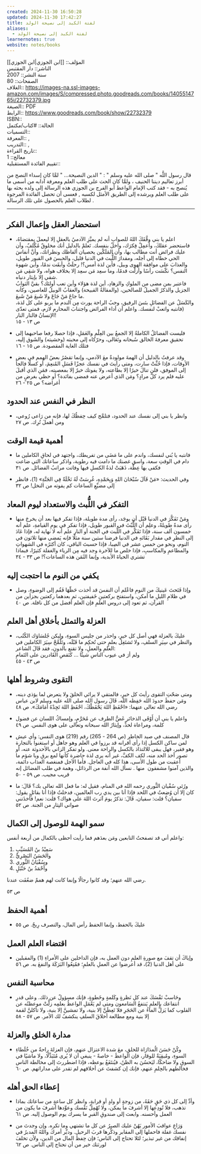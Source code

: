 ```yaml
---
created: 2024-11-30 16:50:28
updated: 2024-11-30 17:42:27
title: لفتة الكبد إلى نصيحة الولد
aliases:
  - لفتة الكبد إلى نصيحة الولد
learnernotes: true
website: notes/books
---
```

المؤلف:: [[ابن الجوزي|ابن الجوزي]]  
الناشر:: دار المقتبس  
سنة النشر:: 2007  
الصفحات:: 80  
الغلاف:: <https://images-na.ssl-images-amazon.com/images/S/compressed.photo.goodreads.com/books/1405514765i/22732379.jpg>  
الصيغة:: PDF  
الرابط:: <https://www.goodreads.com/book/show/22732379>  
ISBN::  
الحالة:: #كتاب/مكتمل  
التسميات::  
المعرفة:: ,  
التدريب:: ,  
تاريخ القراءة::  
معالج:: 1  
تقييم الفائدة المستقبلية::

قال رسول اللَّه " صلى الله عليه وسلم " : " الدين النصيحة… " لمَّا كان إسداء النصح من أبرز تعاليم ديننا الحنيف ، ولمَّا كان الحث على طلب العلم ومعرفة آدابه من أسمى ما يُنصح به - فقد كتب الإمام الواعظ أبو الفرج بن الجوزي هذه الرسالة إلى ولده يحثه بها على طلب العلم ويرشده إلى الطريق الأمثل لكسبه , فعسى أن تحصل الفائدة المرجوة لطلاب العلم بالحصول على تلك الرسالة .

---

## استحضار العقل وإعمال الفكر

- اعلم يا بني وفَّقَكَ اللهُ للصوابِ أنه لم يميَّزِ الآدميُ بالعقلِ إلا ليعملَ بمقتضاهُ، فاستحضر عقلكَ، وأَعمِلْ فِكرَك، واخلُ بنفسك. تَعلمْ بالدليل أنك مخلوقٌ مُكَّلفٌ، وأن عليك فرائض أنت مطالب بها، وأن المَلَكْين يحصيان ألفاظك ونظراتك، وأنَّ أنفاسَ الحي خطاه إلى أجله، ومقدارَ اللُّبث في الدنيا قليل، والحبسَ في القبور طويل، والعذابَ على موافقة الهوى وبيل، فأين لذة أمس؟! رحلَتْ وأبقَت ندمًا، وأين شهوة النفس؟ نكّسَت رأسًا وأزلّت قدمًا، وما سعِد مَن سعِد إلا بخلاف هواه، ولا شقِي مَن شقي إلا بإيثار دنياه.  
  فاعتبر بمن مضى من الملوكِ والزهادِ، أين لذة هؤلاء وأين تعب أولئك؟ بقيَّ الثوابُ الجزيل والذكرُ الجميلُ للصالحين، (والمقالةُ القبيحة) والعقابُ الوبيلُ للعاصين، وكأنه ما جاعَ مَنْ جَاعَ ولا شَبعَ مَنْ شَبعَ.  
  والكَسَلُ عن الفضائلِ بئسَ الرفيق، وحبُ الراحة يورث مِن الندم ما يربو على كل لذة، (فانتبه واتعبْ لنفسك. واعلم أن أداء الفرائض واجتنابَ المحارم لازم، فمتى تعدّى الإنسانُ فالنار النار!  
  ص ١٣ - ١٥

- فليست الفضائلُ الكاملةُ إلا الجمعُ بين العِلْمِ والعَمَلِ، فإذا حصلا رفعا صاحبهما إلى تحقيقِ معرفةَ الخالق سُبحانه وتَعَالى، وحرّكاه إلى محبته (وخشيته) والشَوق إليه، فتلك الغاية المقصودة. ص ١٥ - ١٦

- وقد عرفتُ بالدليل أن الهمةَ مولودةٌ معَ الآدمي، وإنما تقصُرُ بعضُ الهمم في بعض الأوقات، فإذا حُثَّتْ سارت، ومتى رأيتَ في نفسك عجزًا فَسَلِ المُنعِمَ، أو كسلًا فالجأ إلى الموفق، فلن تنالَ خيرًا إلا بطاعته، ولا يفوتك خيرٌ إلا بمعصيته، فمَنِ الذي أقبلَ عليه فلم يرد كلَّ مرادٍ؟ ومَن الذي أعرض عنه فمضى بفائدة؟ أو حظي بغرضٍ من أغراضه؟ ص ٢٥ - ٢٦

## النظر في النفس عند الحدود

- وانظر يا بني إلى نفسك عند الحدود، فتلمَّح كيف حِفظُكَ لها، فإنه من رَاعى رُوعي، ومن أهملَ تُرِك. ص ٢٧

## أهمية قيمة الوقت

- فانتبه يا بُني لنفسك، واندم على ما مَضَى من تفريطك، واجتهد في لحاقِ الكاملين ما دام في الوقتِ سعة، واسقِ غصنك ما دامت فيه رطوبة، واذكر ساعاتك التي ضاعت فكفى بها عِظْة، ذَهَبَتْ لذةُ الكسلِ فيها وفاتت مراتبُ الفضائل. ص ٣١

- وفي الحديث: «مَنْ قَاَلَ سُبْحَانَ اللهِ وَبِحَمْدِهِ، غُرِسَتْ لَهُ نَخْلَةٌ فِي الجَنَّةِ» (1)، فانظر إلى مضيِّعِ الساعات كم يفوته من النخل! ص ٣٢

## التفكر في اللُّبث والاستعداد ليوم المعاد

- ومَنْ تَفَكَّرَ في الدنيا قَبْل أن يوجَد، رأى مدة طويلة، فإذا تفكر فيها بعد أن يخرجَ منها رأى مدةً طويلةً، وعلِم أن اللُّبْثَ في القبور طويل، فإذا تفكر في يومِ القيامةِ، علم أنه خمسون ألف سنة، فإذا تَفَكَّر في اللُّبث في الجنة أو النار علم أنه لا نهاية له، فإذا عَادَ إلى النظرِ في مقدار بَقَائهِ في الدنيا فرضنا ستين سنة مثلًا فإنه يَمضي منها ثلاثون في النوم، ونحو من خمس عشر في الصِبا، فإذا حسبتَ الباقي، كان أكثرُه في الشهواتِ والمطاعمِ والمكاسبِ، فإذا خلص ما للآخرة وجد فيه مِن الرياء والغفلة كثيرًا، فبماذا تشتري الحياةَ الأبدية، وإنما الثَمَن هذه الساعات؟! ص ٣٣ - ٣٤

## يكفي من النوم ما احتجت إليه

- وإذا فَتَحتَ عَينيكَ من النومِ فاعْلم أن النفسَ قد أخذت حَظّهَا فَقُم إلى الوضوءِ، وصل في ظلامِ الليلِ ما أمكن، واستفتح بركعتينِ خَفيفتين، ثم بعدهما ركعتين بجزأين من القرآن، ثم تعود إلى دروس العلمِ فإن العلم أفضل من كل نافلة. ص ٤٠

## العزلة والتمثل بأخلاق أهل العلم

- عليكَ بالعزلة فهي أصل كل خيرٍ، واحذر من جليس السوءِ، وليكن جُلسَاؤك الكُتُب، والنظر في سِيَرِ السلفِ، ولا تَشتَغِل بعلمٍ حتى تُحكِم ما قَبْلَه، وتَلَّمَّحْ سِيَرَ الكاملين في العلمِ والعملِ، ولا تقنع بالدونِ، فقد قَالَ الشاعر:  
  ولم أرَ في عيوب الناسِ شيئًا … كَنَقصِ القَادرين على التَمامِ  
  ص ٤٣ - ٤٥

## التقوى وشروط أهلها

- ومتى صَحّتِ التقوى رأيتَ كل خيرٍ، فالمتقي لا يرائي الخلقَ ولا يتعرض لما يؤذي دينه، ومَن حفظَ حدودَ الله حَفِظه الله، قَالَ رسول الله صلى الله عليه وسلم لابن عباس رضي الله تعالى عنهما: «احْفَظِ اللهَ يَحْفَظْكَ، احْفَظِ اللهَ تَجِدْهُ أَمَامَكَ». ص ٤٨

- واعلم يا بني أن أَوْفَى الذخائر غَضُّ الطرف عن مُحَرَّمٍ، وإمساكُ اللسان عن فضول كلمة، ومراعاة لحدٍّ، وإيثارُ الله سبحانه وتعالى على هوى النفس. ص ٤٩

- قال المصنف في صيد الخاطر (ص 264 - 265) رقم (219) هوى النفس: وأي عيش لمن ساكن الكسل إذا رأى أقرانه قد برزوا في العلم وهو جاهل أو استغنوا بالتجارة وهو فقير، فهل يبقى للالتذاذ بالكسل والراحة معنى. ولو تفكر الزاني بالأحدوثة عنه، أو تصور أخذ الحد منه، لكف الكفَّ، غير أنه يرى لذة حاضرة كأنها لمع برق ويا شؤم ما أعقبت من طول الأسى، هذا كله في العاجل. فأما الآجل فمنغصة العذاب دائمة، والذين آمنوا مشفقون  منها . نسأل الله أنفة من الرذائل، وهمة في طلب الفضائل إنه قريب مجيب. ص ٥٩ - ٥٠
- ورُئي سُفْيان الثَّوري رحمه الله في المنام، فقيل له: ما فعل الله تعالى بك؟ قَالَ: ما كان إلا أن وُضِعتُ في اللحد فإذا أنا بين يدي رب العالمين، فدخلتُ فإذا أنا بقائلٍ يقول: سفيان؟ قلت: سفيان، قَالَ: تذكرُ يومَ آثرتَ اللهَ على هواك؟ قلت: نعم! فأخذَتني صواني النِثارِ من الجنة. ص ٥٢

## سمو الهمة للوصول إلى الكمال

واعلم أني قد تصفحتُ التابعين ومَن بعدَهم فما رأيت أحظى بالكمال من أربعة أنفس:

1. سَعِيْدُ بنُ المُسَيِّبِ
2. والحَسَنُ البَصْرِيُّ
3. وسُفْيَانُ الثَّوري
4. وأَحْمَدُ بنُ حَنْبَلٍ

رضي الله عنهم؛ وقد كانوا رجالًا وإنما كانت لهم هممٌ ضعُفَت عندنا.

ص ٥٣

## أهمية الحفظ

- عليكَ بالحفظ، وإنما الحفظ رأس المال، والتصرف رِبحٌ. ص ٥٥

## اقتضاء العلم العمل

- وإياكَ أن تقفَ مع صورةِ العلمِ دون العمل به، فإن الداخلين على الأمراءِ (1) والمقبلين على أهل الدنيا (2)، قد أعرضوا عن العملِ بالعلمِ؛ فمُنِعُوا البَرَكَةَ والنفعَ به. ص ٥٦

## محاسبة النفس

- وحَاسبْ نَفْسَكَ عند كلِ نَظرةٍ وكَلمةٍ وخَطوةٍ، فإنك مسؤولٌ عن ذلك. وعلى قدرِ انتفاعك بالعلمِ يَنتفعُ السَامعون ومتى لم يَعْمَلِ الواعظُ بعلمِه زلَّتْ موعظتُه عن القلوب كما يَزلُّ الماءُ عن الحَجَرِ فلا تَعِظَنَّ إلا بنية، ولا تمشينَّ إلا بنية، ولا تأكلنَّ لقمة إلا بنية ومع مطالعة أخلاقَ السلفِ ينكشفُ لك الأمر. ص ٥٧ - ٥٨

## مدارة الخلق والعزلة

- وكُنْ حَسَنَ الُمدَارَاة للخلقِ، معَ شدة الاعتزال عنهم، فإن العزلةَ راحةٌ من خُلَطاءِ السوءِ، ومُبقِيَةٌ للوقار، فإن الواعظَ - خاصةً - ينبغي أن لا يُرى مُتَبَذِّلًا، ولا ماشيًا في السوقِ ولا ضاحكًا، ليَحسُنَ به الظنُ، فيُنتَفَعُ بوعظه، فإذا اضطررتَ إلى مخالطة الناس فخالطهم بالحِلمِ عنهم، فإنك إن كشفتَ عن أخلاقهم لم تقدر على مداراتهم. ص ٦٠

## إعطاء الحق أهله

- وأدِّ إلى كل ذي حَقٍ حَقَهُ، من زوجةٍ أو ولدٍ أو قرابةٍ، وانظر كل ساعةٍ من ساعاتك بماذا تذهب، فلا تُودِعها إلا أشرفَ ما يمكن، ولا تُهْمِلْ نَفْسك وعوِّدها أشرفَ ما يكون من العمل وأحسنه. وابعث إلى صندوقِ القبرِ ما يسرك يوم الوصول إليه. ص ٦١

- وَرَاعِ عواقبَ الأمور يَهُنْ عليك الصبرُ عن كل ما تشتهي وما تكره. وإن وجدتَ من نفسك غفلة فاحملها إلى المقابر وذكِّرها قربَ الرحيل. ودبِّر أمركَ واللهُ المدبرُ في إنفاقك من غير تبذير؛ لئلا تحتاج إلى الناس؛ فإن حِفظَ المال من الدين، ولأن تخلفَ لورثتك خير من أن تحتاج إلى الناس. ص ٦٢
